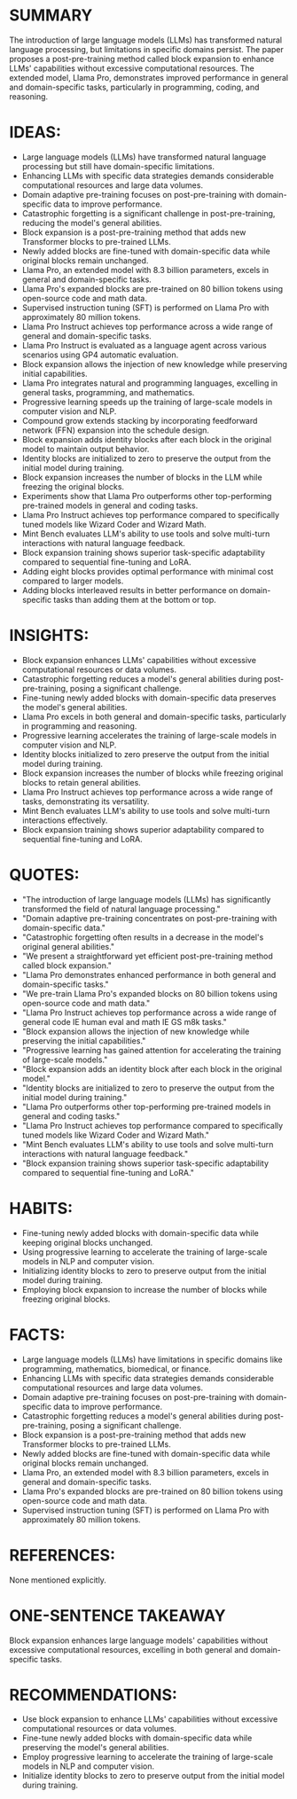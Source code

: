 # SUMMARY
The introduction of large language models (LLMs) has transformed natural language processing, but limitations in specific domains persist. The paper proposes a post-pre-training method called block expansion to enhance LLMs' capabilities without excessive computational resources. The extended model, Llama Pro, demonstrates improved performance in general and domain-specific tasks, particularly in programming, coding, and reasoning.

# IDEAS:
- Large language models (LLMs) have transformed natural language processing but still have domain-specific limitations.
- Enhancing LLMs with specific data strategies demands considerable computational resources and large data volumes.
- Domain adaptive pre-training focuses on post-pre-training with domain-specific data to improve performance.
- Catastrophic forgetting is a significant challenge in post-pre-training, reducing the model's general abilities.
- Block expansion is a post-pre-training method that adds new Transformer blocks to pre-trained LLMs.
- Newly added blocks are fine-tuned with domain-specific data while original blocks remain unchanged.
- Llama Pro, an extended model with 8.3 billion parameters, excels in general and domain-specific tasks.
- Llama Pro's expanded blocks are pre-trained on 80 billion tokens using open-source code and math data.
- Supervised instruction tuning (SFT) is performed on Llama Pro with approximately 80 million tokens.
- Llama Pro Instruct achieves top performance across a wide range of general and domain-specific tasks.
- Llama Pro Instruct is evaluated as a language agent across various scenarios using GP4 automatic evaluation.
- Block expansion allows the injection of new knowledge while preserving initial capabilities.
- Llama Pro integrates natural and programming languages, excelling in general tasks, programming, and mathematics.
- Progressive learning speeds up the training of large-scale models in computer vision and NLP.
- Compound grow extends stacking by incorporating feedforward network (FFN) expansion into the schedule design.
- Block expansion adds identity blocks after each block in the original model to maintain output behavior.
- Identity blocks are initialized to zero to preserve the output from the initial model during training.
- Block expansion increases the number of blocks in the LLM while freezing the original blocks.
- Experiments show that Llama Pro outperforms other top-performing pre-trained models in general and coding tasks.
- Llama Pro Instruct achieves top performance compared to specifically tuned models like Wizard Coder and Wizard Math.
- Mint Bench evaluates LLM's ability to use tools and solve multi-turn interactions with natural language feedback.
- Block expansion training shows superior task-specific adaptability compared to sequential fine-tuning and LoRA.
- Adding eight blocks provides optimal performance with minimal cost compared to larger models.
- Adding blocks interleaved results in better performance on domain-specific tasks than adding them at the bottom or top.

# INSIGHTS:
- Block expansion enhances LLMs' capabilities without excessive computational resources or data volumes.
- Catastrophic forgetting reduces a model's general abilities during post-pre-training, posing a significant challenge.
- Fine-tuning newly added blocks with domain-specific data preserves the model's general abilities.
- Llama Pro excels in both general and domain-specific tasks, particularly in programming and reasoning.
- Progressive learning accelerates the training of large-scale models in computer vision and NLP.
- Identity blocks initialized to zero preserve the output from the initial model during training.
- Block expansion increases the number of blocks while freezing original blocks to retain general abilities.
- Llama Pro Instruct achieves top performance across a wide range of tasks, demonstrating its versatility.
- Mint Bench evaluates LLM's ability to use tools and solve multi-turn interactions effectively.
- Block expansion training shows superior adaptability compared to sequential fine-tuning and LoRA.

# QUOTES:
- "The introduction of large language models (LLMs) has significantly transformed the field of natural language processing."
- "Domain adaptive pre-training concentrates on post-pre-training with domain-specific data."
- "Catastrophic forgetting often results in a decrease in the model's original general abilities."
- "We present a straightforward yet efficient post-pre-training method called block expansion."
- "Llama Pro demonstrates enhanced performance in both general and domain-specific tasks."
- "We pre-train Llama Pro's expanded blocks on 80 billion tokens using open-source code and math data."
- "Llama Pro Instruct achieves top performance across a wide range of general code IE human eval and math IE GS m8k tasks."
- "Block expansion allows the injection of new knowledge while preserving the initial capabilities."
- "Progressive learning has gained attention for accelerating the training of large-scale models."
- "Block expansion adds an identity block after each block in the original model."
- "Identity blocks are initialized to zero to preserve the output from the initial model during training."
- "Llama Pro outperforms other top-performing pre-trained models in general and coding tasks."
- "Llama Pro Instruct achieves top performance compared to specifically tuned models like Wizard Coder and Wizard Math."
- "Mint Bench evaluates LLM's ability to use tools and solve multi-turn interactions with natural language feedback."
- "Block expansion training shows superior task-specific adaptability compared to sequential fine-tuning and LoRA."

# HABITS:
- Fine-tuning newly added blocks with domain-specific data while keeping original blocks unchanged.
- Using progressive learning to accelerate the training of large-scale models in NLP and computer vision.
- Initializing identity blocks to zero to preserve output from the initial model during training.
- Employing block expansion to increase the number of blocks while freezing original blocks.

# FACTS:
- Large language models (LLMs) have limitations in specific domains like programming, mathematics, biomedical, or finance.
- Enhancing LLMs with specific data strategies demands considerable computational resources and large data volumes.
- Domain adaptive pre-training focuses on post-pre-training with domain-specific data to improve performance.
- Catastrophic forgetting reduces a model's general abilities during post-pre-training, posing a significant challenge.
- Block expansion is a post-pre-training method that adds new Transformer blocks to pre-trained LLMs.
- Newly added blocks are fine-tuned with domain-specific data while original blocks remain unchanged.
- Llama Pro, an extended model with 8.3 billion parameters, excels in general and domain-specific tasks.
- Llama Pro's expanded blocks are pre-trained on 80 billion tokens using open-source code and math data.
- Supervised instruction tuning (SFT) is performed on Llama Pro with approximately 80 million tokens.

# REFERENCES:
None mentioned explicitly.

# ONE-SENTENCE TAKEAWAY
Block expansion enhances large language models' capabilities without excessive computational resources, excelling in both general and domain-specific tasks.

# RECOMMENDATIONS:
- Use block expansion to enhance LLMs' capabilities without excessive computational resources or data volumes.
- Fine-tune newly added blocks with domain-specific data while preserving the model's general abilities.
- Employ progressive learning to accelerate the training of large-scale models in NLP and computer vision.
- Initialize identity blocks to zero to preserve output from the initial model during training.
